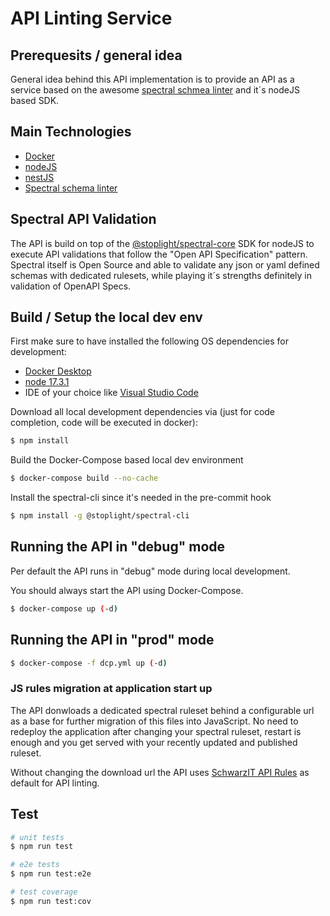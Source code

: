 # API Linting Service

## Prerequesits / general idea

General idea behind this API implementation is to provide an API as a service based on the awesome [spectral schmea linter](https://github.com/stoplightio/spectral) and it´s nodeJS based SDK.

## Main Technologies

* [Docker](https://www.docker.com/)
* [nodeJS](https://nodejs.dev/)
* [nestJS](https://nestjs.com/)
* [Spectral schema linter](https://github.com/stoplightio/spectral)

## Spectral API Validation

The API is build on top of the [@stoplight/spectral-core](https://www.npmjs.com/package/@stoplight/spectral-core) SDK for nodeJS to execute API validations that follow the "Open API Specification" pattern. Spectral itself is Open Source and able to validate any json or yaml defined schemas with dedicated rulesets, while playing it´s strengths definitely in validation of OpenAPI Specs.

## Build / Setup the local dev env

First make sure to have installed the following OS dependencies for development:
* [Docker Desktop](https://www.docker.com/products/docker-desktop)
* [node 17.3.1](https://nodejs.org/en/blog/release/v17.3.1/)
* IDE of your choice like [Visual Studio Code](https://code.visualstudio.com/)

Download all local development dependencies via (just for code completion, code will be executed in docker):

```bash
$ npm install
```

Build the Docker-Compose based local dev environment

```bash
$ docker-compose build --no-cache
```

Install the spectral-cli since it's needed in the pre-commit hook
```bash
$ npm install -g @stoplight/spectral-cli
```

## Running the API in "debug" mode

Per default the API runs in "debug" mode during local development.

You should always start the API using Docker-Compose.

```bash
$ docker-compose up (-d)
```

## Running the API in "prod" mode

```bash
$ docker-compose -f dcp.yml up (-d)
```

### JS rules migration at application start up

The API donwloads a dedicated spectral ruleset behind a configurable url as a base for further migration of this files into JavaScript. No need to redeploy the application after changing your spectral ruleset, restart is enough and you get served with your recently updated and published ruleset.

Without changing the download url the API uses [SchwarzIT API Rules](https://github.com/SchwarzIT/api-linter-rules) as default for API linting.

## Test

```bash
# unit tests
$ npm run test

# e2e tests
$ npm run test:e2e

# test coverage
$ npm run test:cov
